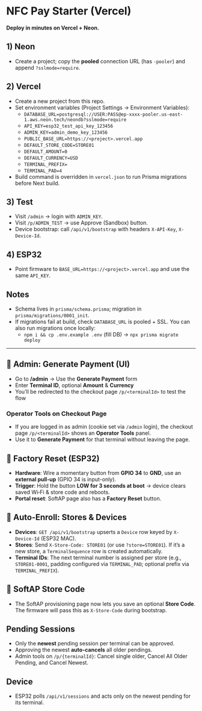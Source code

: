 # NFC Pay Starter (Vercel)

**Deploy in minutes on Vercel + Neon.**

## 1) Neon
- Create a project; copy the **pooled** connection URL (has `-pooler`) and append `?sslmode=require`.

## 2) Vercel
- Create a new project from this repo.
- Set environment variables (Project Settings → Environment Variables):
  - `DATABASE_URL=postgresql://USER:PASS@ep-xxxx-pooler.us-east-1.aws.neon.tech/neondb?sslmode=require`
  - `API_KEY=esp32_test_api_key_123456`
  - `ADMIN_KEY=admin_demo_key_123456`
  - `PUBLIC_BASE_URL=https://<project>.vercel.app`
  - `DEFAULT_STORE_CODE=STORE01`
  - `DEFAULT_AMOUNT=0`
  - `DEFAULT_CURRENCY=USD`
  - `TERMINAL_PREFIX=`
  - `TERMINAL_PAD=4`
- Build command is overridden in `vercel.json` to run Prisma migrations before Next build.

## 3) Test
- Visit `/admin` → login with `ADMIN_KEY`.
- Visit `/p/ADMIN_TEST` → use Approve (Sandbox) button.
- Device bootstrap: call `/api/v1/bootstrap` with headers `X-API-Key`, `X-Device-Id`.

## 4) ESP32
- Point firmware to `BASE_URL=https://<project>.vercel.app` and use the same `API_KEY`.

## Notes
- Schema lives in `prisma/schema.prisma`; migration in `prisma/migrations/0001_init`.
- If migrations fail at build, check `DATABASE_URL` is pooled + SSL. You can also run migrations once locally:
  - `npm i && cp .env.example .env` (fill DB) → `npx prisma migrate deploy`

---

## 🧾 Admin: Generate Payment (UI)
- Go to **/admin** → Use the **Generate Payment** form
- Enter **Terminal ID**, optional **Amount** & **Currency**
- You’ll be redirected to the checkout page `/p/<terminalId>` to test the flow

### Operator Tools on Checkout Page
- If you are logged in as admin (cookie set via `/admin` login), the checkout page `/p/<terminalId>` shows an **Operator Tools** panel.
- Use it to **Generate Payment** for that terminal without leaving the page.

## 🧼 Factory Reset (ESP32)
- **Hardware**: Wire a momentary button from **GPIO 34** to **GND**, use an **external pull‑up** (GPIO 34 is input-only).
- **Trigger**: Hold the button **LOW for 3 seconds at boot** → device clears saved Wi‑Fi & store code and reboots.
- **Portal reset**: SoftAP page also has a **Factory Reset** button.

## 🏪 Auto‑Enroll: Stores & Devices
- **Devices**: `GET /api/v1/bootstrap` upserts a `Device` row keyed by `X-Device-Id` (ESP32 MAC).
- **Stores**: Send `X-Store-Code: STORE01` (or use `?store=STORE01`). If it’s a new store, a `TerminalSequence` row is created automatically.
- **Terminal IDs**: The next terminal number is assigned per store (e.g., `STORE01-0001`, padding configured via `TERMINAL_PAD`; optional prefix via `TERMINAL_PREFIX`).

## 📶 SoftAP Store Code
- The SoftAP provisioning page now lets you save an optional **Store Code**. The firmware will pass this as `X-Store-Code` during bootstrap.


## Pending Sessions
- Only the **newest** pending session per terminal can be approved.
- Approving the newest **auto-cancels** all older pendings.
- Admin tools on `/p/{terminalId}`: Cancel single older, Cancel All Older Pending, and Cancel Newest.

## Device
- ESP32 polls `/api/v1/sessions` and acts only on the newest pending for its terminal.
